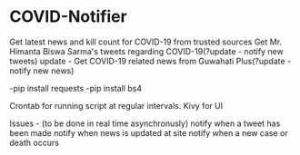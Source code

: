 # COVID-Notifier

Get latest news and kill count for COVID-19 from trusted sources
Get Mr. Himanta Biswa Sarma's tweets regarding COVID-19(?update - notify new tweets)
update - Get COVID-19 related news from Guwahati Plus(?update - notify new news)


-pip install requests
-pip install bs4


Crontab for running script at regular intervals.
Kivy for UI

Issues - (to be done in real time asynchronusly)
notify when a tweet has been made
notify when news is updated at site 
notify when a new case or death occurs





